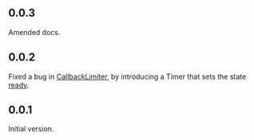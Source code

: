 ## 0.0.3

Amended docs. 

## 0.0.2

Fixed a bug in [CallbackLimiter], by introducing a Timer that sets the state
[ready].

## 0.0.1

Initial version.


[CallbackLimiter]: https://pub.dev/documentation/callback_controller/latest/callback_controller/CallbackLimiter-class.html

[ready]:https://pub.dev/documentation/callback_controller/latest/callback_controller/ready-constant.html
